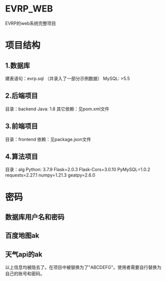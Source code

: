 # EVRP_WEB
EVRP的web系统完整项目

# 项目结构
## 1.数据库
建表语句：evrp.sql
（并录入了一部分示例数据）
MySQL: >5.5

## 2.后端项目
目录：backend
Java: 1.8
其它依赖：见pom.xml文件

## 3.前端项目
目录：frontend
依赖：见package.json文件

## 4.算法项目
目录：alg
Python: 3.7.9
Flask=2.0.3
Flask-Cors=3.0.10
PyMySQL=1.0.2
requests=2.27.1
numpy=1.21.3
geatpy=2.6.0

# 密码
## 数据库用户名和密码
## 百度地图ak
## 天气api的ak
以上信息均被隐去了。在项目中被替换为了"ABCDEFG"。使用者需要自行替换为自己的账号和密码。